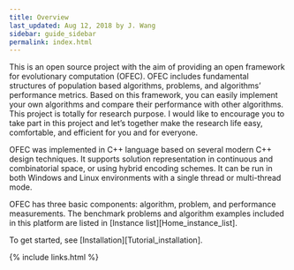 ```yaml
---
title: Overview
last_updated: Aug 12, 2018 by J. Wang
sidebar: guide_sidebar
permalink: index.html
---
```


This is an open source project with the aim of providing an open framework for evolutionary computation (OFEC). OFEC includes fundamental structures of population based algorithms, problems, and algorithms’ performance metrics. Based on this framework, you can easily implement your own algorithms and compare their performance with other algorithms. This project is totally for research purpose. I would like to encourage you to take part in this project and let’s together make the research life easy, comfortable, and efficient for you and for everyone.

OFEC was implemented in C++ language based on several modern C++ design techniques. It supports solution representation in continuous and combinatorial space, or using hybrid encoding schemes. It can be run in both Windows and Linux environments with a single thread or multi-thread mode.

OFEC has three basic components: algorithm, problem, and performance measurements. The benchmark problems and algorithm examples included in this platform are listed in [Instance list][Home_instance_list].

To get started, see [Installation][Tutorial_installation].

{% include links.html %}